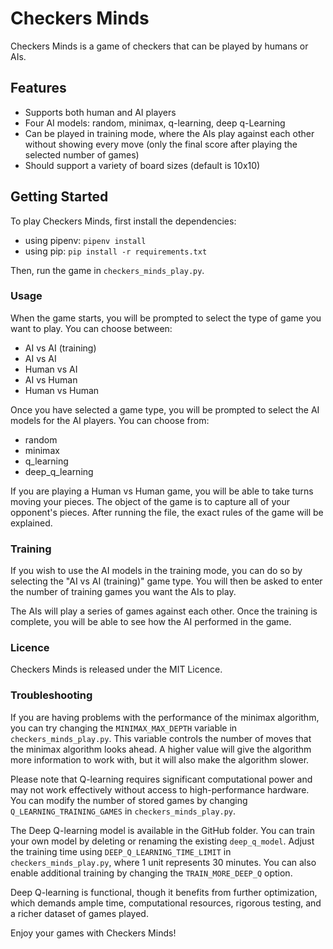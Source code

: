 # Checkers Minds
Checkers Minds is a game of checkers that can be played by humans or AIs.

## Features
* Supports both human and AI players
* Four AI models: random, minimax, q-learning, deep q-Learning
* Can be played in training mode, where the AIs play against each other without showing every move (only the final score after playing the selected number of games)
* Should support a variety of board sizes (default is 10x10)

## Getting Started
To play Checkers Minds, first install the dependencies:
 * using pipenv:
   `pipenv install`
 * using pip:
  `pip install -r requirements.txt`

Then, run the game in `checkers_minds_play.py`.

### Usage
When the game starts, you will be prompted to select the type of game you want to play. You can choose between:
* AI vs AI (training)
* AI vs AI
* Human vs AI
* AI vs Human
* Human vs Human

Once you have selected a game type, you will be prompted to select the AI models for the AI players. You can choose from:
* random
* minimax
* q_learning
* deep_q_learning

If you are playing a Human vs Human game, you will be able to take turns moving your pieces. The object of the game is to capture all of your opponent's pieces. After running the file, the exact rules of the game will be explained.

### Training
If you wish to use the AI models in the training mode, you can do so by selecting the "AI vs AI (training)" game type. You will then be asked to enter the number of training games you want the AIs to play.

The AIs will play a series of games against each other. Once the training is complete, you will be able to see how the AI performed in the game.

### Licence
Checkers Minds is released under the MIT Licence.

### Troubleshooting
If you are having problems with the performance of the minimax algorithm, you can try changing the `MINIMAX_MAX_DEPTH` variable in `checkers_minds_play.py`. This variable controls the number of moves that the minimax algorithm looks ahead. A higher value will give the algorithm more information to work with, but it will also make the algorithm slower.

Please note that Q-learning requires significant computational power and may not work effectively without access to high-performance hardware. You can modify the number of stored games by changing `Q_LEARNING_TRAINING_GAMES` in `checkers_minds_play.py`.

The Deep Q-learning model is available in the GitHub folder. You can train your own model by deleting or renaming the existing `deep_q_model`. Adjust the training time using `DEEP_Q_LEARNING_TIME_LIMIT` in `checkers_minds_play.py`, where 1 unit represents 30 minutes. You can also enable additional training by changing the `TRAIN_MORE_DEEP_Q` option.

Deep Q-learning is functional, though it benefits from further optimization, which demands ample time, computational resources, rigorous testing, and a richer dataset of games played.

Enjoy your games with Checkers Minds!